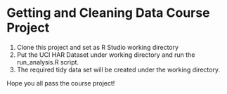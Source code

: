 # Getting and Cleaning Data Course Project

1. Clone this project and set as R Studio working directory
2. Put the UCI HAR Dataset under working directory and run the run_analysis.R script.
3. The required tidy data set will be created under the working directory.

Hope you all pass the course project!
